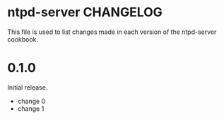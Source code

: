 # ntpd-server CHANGELOG

This file is used to list changes made in each version of the ntpd-server cookbook.

# 0.1.0

Initial release.

- change 0
- change 1

